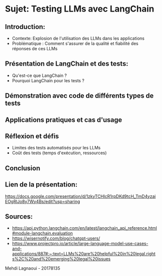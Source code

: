 # Sujet: Testing LLMs avec LangChain

## Introduction: 
- Contexte: Explosion de l'utilisation des LLMs dans les applications
- Problématique : Comment s'assurer de la qualité et fiabilité des réponses de ces LLMs

## Présentation de LangChain et des tests:
- Qu'est-ce que LangChain ?
- Pourquoi LangChain pour les tests ?

## Démonstration avec code de différents types de tests 

## Applications pratiques et cas d'usage 

## Réflexion et défis
- Limites des tests automatisés pour les LLMs
- Coût des tests (temps d'exécution, ressources)

## Conclusion

## Lien de la présentation: 
https://docs.google.com/presentation/d/1zkyTCHIcR1rpDKd9tcH_TmD4yzaiEOgRlJo8y7Wy4Bs/edit?usp=sharing


## Sources:
- https://api.python.langchain.com/en/latest/langchain_api_reference.html#module-langchain.evaluation
- https://wisernotify.com/blog/chatgpt-users/
- https://www.projectpro.io/article/large-language-model-use-cases-and-applications/887#:~:text=LLMs%20are%20helpful%20in%20legal,rights%2C%20and%20emerging%20legal%20issues



Mehdi Lagnaoui - 20178135
